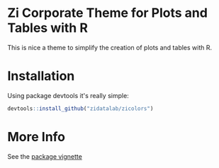# Zi Corporate Theme for Plots and Tables with R

This is nice a theme to simplify the creation of plots and tables with R.

# Installation

Using package devtools it's really simple:

```R
devtools::install_github("zidatalab/zicolors")
```

# More Info

See the [package vignette](https://www.zidatasciencelab.de/zicolors/vignettes/zicolors-vignette.html)
